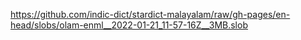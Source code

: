 https://github.com/indic-dict/stardict-malayalam/raw/gh-pages/en-head/slobs/olam-enml__2022-01-21_11-57-16Z__3MB.slob  
